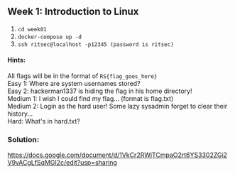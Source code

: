 ## Week 1: Introduction to Linux
1. `cd week01`
2. `docker-compose up -d`
3. `ssh ritsec@localhost -p12345 (password is ritsec)`

#### Hints:
All flags will be in the format of `RS{flag_goes_here}`\
Easy 1: Where are system usernames stored?\
Easy 2: hackerman1337 is hiding the flag in his home directory!\
Medium 1: I wish I could find my flag... (format is flag.txt)\
Medium 2: Login as the hard user! Some lazy sysadmin forget to clear their history...\
Hard: What's in hard.txt?

### Solution:
https://docs.google.com/document/d/1VkCr2RWjTCmpaO2rt6YS3302ZGi2V9vACgLfSqMGI2c/edit?usp=sharing
